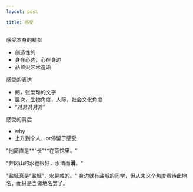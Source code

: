 ```yaml
---
layout: post

title: 感受
---
```


感受本身的精抠

  * 创造性的
  * 身在心边，心在身边
  * 品顶尖艺术造诣


感受的表达

* 阅，张爱玲的文字
* 层次，生物角度，人际，社会文化角度
* “对对对对对”



感受的背后

* why
* 上升到个人，or停留于感受


"他简直是**“长”**在茶馆里。"

"井冈山的水也很好，水清而**滑**。"

"盐城真是“盐城”，水是咸的。" 身边就有盐城的同学，但从未这个角度看待此地名，而只是当做地名罢了。

